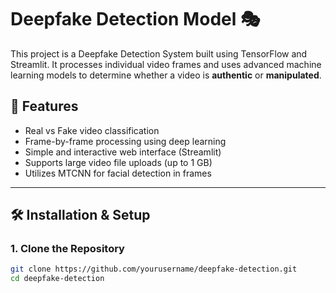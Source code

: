 # Deepfake Detection Model 🎭

This project is a Deepfake Detection System built using TensorFlow and Streamlit. It processes individual video frames and uses advanced machine learning models to determine whether a video is **authentic** or **manipulated**.

## 🚀 Features

- Real vs Fake video classification
- Frame-by-frame processing using deep learning
- Simple and interactive web interface (Streamlit)
- Supports large video file uploads (up to 1 GB)
- Utilizes MTCNN for facial detection in frames

---

## 🛠️ Installation & Setup

### 1. Clone the Repository

```bash
git clone https://github.com/yourusername/deepfake-detection.git
cd deepfake-detection
